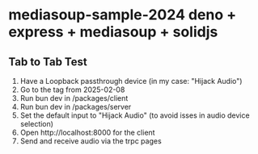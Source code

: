 # mediasoup-sample-2024 deno + express + mediasoup + solidjs

## Tab to Tab Test

1. Have a Loopback passthrough device (in my case: "Hijack Audio")
2. Go to the tag from 2025-02-08
3. Run bun dev in /packages/client
4. Run bun dev in /packages/server
5. Set the default input to "Hijack Audio" (to avoid isses in audio device selection)
6. Open http://localhost:8000 for the client
7. Send and receive audio via the trpc pages
